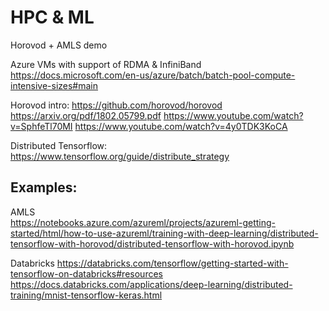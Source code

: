 # HPC & ML 
Horovod + AMLS demo

Azure VMs with support of RDMA & InfiniBand   
https://docs.microsoft.com/en-us/azure/batch/batch-pool-compute-intensive-sizes#main

Horovod intro:
https://github.com/horovod/horovod 
https://arxiv.org/pdf/1802.05799.pdf
https://www.youtube.com/watch?v=SphfeTl70MI
https://www.youtube.com/watch?v=4y0TDK3KoCA

Distributed Tensorflow: 
https://www.tensorflow.org/guide/distribute_strategy

## Examples:
AMLS    
https://notebooks.azure.com/azureml/projects/azureml-getting-started/html/how-to-use-azureml/training-with-deep-learning/distributed-tensorflow-with-horovod/distributed-tensorflow-with-horovod.ipynb 

Databricks 
https://databricks.com/tensorflow/getting-started-with-tensorflow-on-databricks#resources
https://docs.databricks.com/applications/deep-learning/distributed-training/mnist-tensorflow-keras.html


